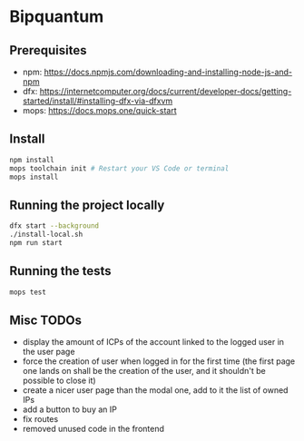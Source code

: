 # Bipquantum

## Prerequisites

- npm: https://docs.npmjs.com/downloading-and-installing-node-js-and-npm
- dfx: https://internetcomputer.org/docs/current/developer-docs/getting-started/install/#installing-dfx-via-dfxvm
- mops: https://docs.mops.one/quick-start

## Install
```bash
npm install
mops toolchain init # Restart your VS Code or terminal
mops install
```

## Running the project locally

```bash
dfx start --background
./install-local.sh
npm run start
```

## Running the tests

```bash
mops test
```

## Misc TODOs
 - display the amount of ICPs of the account linked to the logged user in the user page
 - force the creation of user when logged in for the first time (the first page one lands on shall be the creation of the user, and it shouldn't be possible to close it)
 - create a nicer user page than the modal one, add to it the list of owned IPs
 - add a button to buy an IP
 - fix routes
 - removed unused code in the frontend
